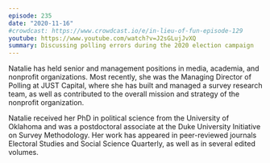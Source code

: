 ```yaml
---
episode: 235
date: "2020-11-16"
#crowdcast: https://www.crowdcast.io/e/in-lieu-of-fun-episode-129
youtube: https://www.youtube.com/watch?v=J2sGLujJvXQ
summary: Discussing polling errors during the 2020 election campaign
---
```

Natalie has held senior and management positions in media, academia, and
nonprofit organizations. Most recently, she was the Managing Director of
Polling at JUST Capital, where she has built and managed a survey research
team, as well as contributed to the overall mission and strategy of the
nonprofit organization.

Natalie received her PhD in political science from the University of Oklahoma
and was a postdoctoral associate at the Duke University Initiative on Survey
Methodology. Her work has appeared in peer-reviewed journals Electoral Studies
and Social Science Quarterly, as well as in several edited volumes.
